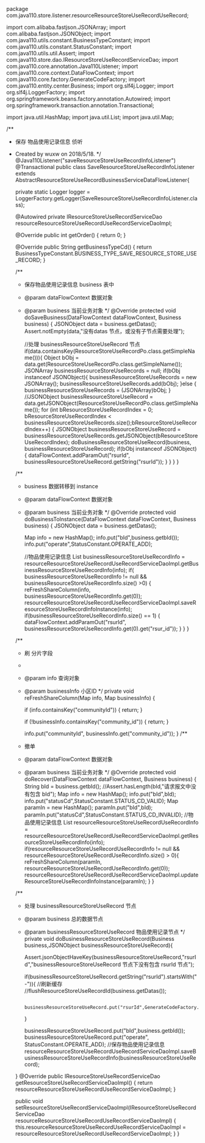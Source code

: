 package com.java110.store.listener.resourceResourceStoreUseRecordUseRecord;

import com.alibaba.fastjson.JSONArray;
import com.alibaba.fastjson.JSONObject;
import com.java110.utils.constant.BusinessTypeConstant;
import com.java110.utils.constant.StatusConstant;
import com.java110.utils.util.Assert;
import com.java110.store.dao.IResourceStoreUseRecordServiceDao;
import com.java110.core.annotation.Java110Listener;
import com.java110.core.context.DataFlowContext;
import com.java110.core.factory.GenerateCodeFactory;
import com.java110.entity.center.Business;
import org.slf4j.Logger;
import org.slf4j.LoggerFactory;
import org.springframework.beans.factory.annotation.Autowired;
import org.springframework.transaction.annotation.Transactional;

import java.util.HashMap;
import java.util.List;
import java.util.Map;

/**
 * 保存 物品使用记录信息 侦听
 * Created by wuxw on 2018/5/18.
 */
@Java110Listener("saveResourceStoreUseRecordInfoListener")
@Transactional
public class SaveResourceStoreUseRecordInfoListener extends AbstractResourceStoreUseRecordBusinessServiceDataFlowListener{

    private static Logger logger = LoggerFactory.getLogger(SaveResourceStoreUseRecordInfoListener.class);

    @Autowired
    private IResourceStoreUseRecordServiceDao resourceResourceStoreUseRecordUseRecordServiceDaoImpl;

    @Override
    public int getOrder() {
        return 0;
    }

    @Override
    public String getBusinessTypeCd() {
        return BusinessTypeConstant.BUSINESS_TYPE_SAVE_RESOURCE_STORE_USE_RECORD;
    }

    /**
     * 保存物品使用记录信息 business 表中
     * @param dataFlowContext 数据对象
     * @param business 当前业务对象
     */
    @Override
    protected void doSaveBusiness(DataFlowContext dataFlowContext, Business business) {
        JSONObject data = business.getDatas();
        Assert.notEmpty(data,"没有datas 节点，或没有子节点需要处理");

        //处理 businessResourceStoreUseRecord 节点
        if(data.containsKey(ResourceStoreUseRecordPo.class.getSimpleName())){
            Object bObj = data.get(ResourceStoreUseRecordPo.class.getSimpleName());
            JSONArray businessResourceStoreUseRecords = null;
            if(bObj instanceof JSONObject){
                businessResourceStoreUseRecords = new JSONArray();
                businessResourceStoreUseRecords.add(bObj);
            }else {
                businessResourceStoreUseRecords = (JSONArray)bObj;
            }
            //JSONObject businessResourceStoreUseRecord = data.getJSONObject(ResourceStoreUseRecordPo.class.getSimpleName());
            for (int bResourceStoreUseRecordIndex = 0; bResourceStoreUseRecordIndex < businessResourceStoreUseRecords.size();bResourceStoreUseRecordIndex++) {
                JSONObject businessResourceStoreUseRecord = businessResourceStoreUseRecords.getJSONObject(bResourceStoreUseRecordIndex);
                doBusinessResourceStoreUseRecord(business, businessResourceStoreUseRecord);
                if(bObj instanceof JSONObject) {
                    dataFlowContext.addParamOut("rsurId", businessResourceStoreUseRecord.getString("rsurId"));
                }
            }
        }
    }

    /**
     * business 数据转移到 instance
     * @param dataFlowContext 数据对象
     * @param business 当前业务对象
     */
    @Override
    protected void doBusinessToInstance(DataFlowContext dataFlowContext, Business business) {
        JSONObject data = business.getDatas();

        Map info = new HashMap();
        info.put("bId",business.getbId());
        info.put("operate",StatusConstant.OPERATE_ADD);

        //物品使用记录信息
        List<Map> businessResourceStoreUseRecordInfo = resourceResourceStoreUseRecordUseRecordServiceDaoImpl.getBusinessResourceStoreUseRecordInfo(info);
        if( businessResourceStoreUseRecordInfo != null && businessResourceStoreUseRecordInfo.size() >0) {
            reFreshShareColumn(info, businessResourceStoreUseRecordInfo.get(0));
            resourceResourceStoreUseRecordUseRecordServiceDaoImpl.saveResourceStoreUseRecordInfoInstance(info);
            if(businessResourceStoreUseRecordInfo.size() == 1) {
                dataFlowContext.addParamOut("rsurId", businessResourceStoreUseRecordInfo.get(0).get("rsur_id"));
            }
        }
    }


    /**
     * 刷 分片字段
     *
     * @param info         查询对象
     * @param businessInfo 小区ID
     */
    private void reFreshShareColumn(Map info, Map businessInfo) {

        if (info.containsKey("communityId")) {
            return;
        }

        if (!businessInfo.containsKey("community_id")) {
            return;
        }

        info.put("communityId", businessInfo.get("community_id"));
    }
    /**
     * 撤单
     * @param dataFlowContext 数据对象
     * @param business 当前业务对象
     */
    @Override
    protected void doRecover(DataFlowContext dataFlowContext, Business business) {
        String bId = business.getbId();
        //Assert.hasLength(bId,"请求报文中没有包含 bId");
        Map info = new HashMap();
        info.put("bId",bId);
        info.put("statusCd",StatusConstant.STATUS_CD_VALID);
        Map paramIn = new HashMap();
        paramIn.put("bId",bId);
        paramIn.put("statusCd",StatusConstant.STATUS_CD_INVALID);
        //物品使用记录信息
        List<Map> resourceResourceStoreUseRecordUseRecordInfo = resourceResourceStoreUseRecordUseRecordServiceDaoImpl.getResourceStoreUseRecordInfo(info);
        if(resourceResourceStoreUseRecordUseRecordInfo != null && resourceResourceStoreUseRecordUseRecordInfo.size() > 0){
            reFreshShareColumn(paramIn, resourceResourceStoreUseRecordUseRecordInfo.get(0));
            resourceResourceStoreUseRecordUseRecordServiceDaoImpl.updateResourceStoreUseRecordInfoInstance(paramIn);
        }
    }



    /**
     * 处理 businessResourceStoreUseRecord 节点
     * @param business 总的数据节点
     * @param businessResourceStoreUseRecord 物品使用记录节点
     */
    private void doBusinessResourceStoreUseRecord(Business business,JSONObject businessResourceStoreUseRecord){

        Assert.jsonObjectHaveKey(businessResourceStoreUseRecord,"rsurId","businessResourceStoreUseRecord 节点下没有包含 rsurId 节点");

        if(businessResourceStoreUseRecord.getString("rsurId").startsWith("-")){
            //刷新缓存
            //flushResourceStoreUseRecordId(business.getDatas());

            businessResourceStoreUseRecord.put("rsurId",GenerateCodeFactory.getGeneratorId(GenerateCodeFactory.CODE_PREFIX_rsurId));

        }

        businessResourceStoreUseRecord.put("bId",business.getbId());
        businessResourceStoreUseRecord.put("operate", StatusConstant.OPERATE_ADD);
        //保存物品使用记录信息
        resourceResourceStoreUseRecordUseRecordServiceDaoImpl.saveBusinessResourceStoreUseRecordInfo(businessResourceStoreUseRecord);

    }
    @Override
    public IResourceStoreUseRecordServiceDao getResourceStoreUseRecordServiceDaoImpl() {
        return resourceResourceStoreUseRecordUseRecordServiceDaoImpl;
    }

    public void setResourceStoreUseRecordServiceDaoImpl(IResourceStoreUseRecordServiceDao resourceResourceStoreUseRecordUseRecordServiceDaoImpl) {
        this.resourceResourceStoreUseRecordUseRecordServiceDaoImpl = resourceResourceStoreUseRecordUseRecordServiceDaoImpl;
    }
}
